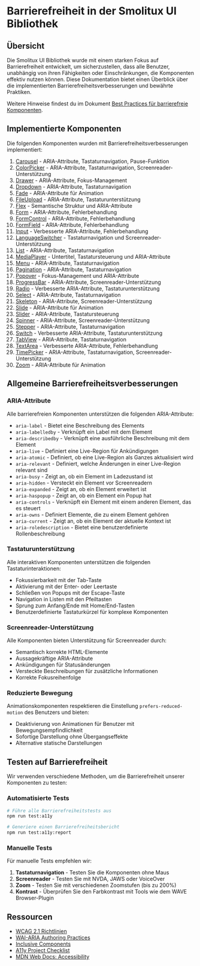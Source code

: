 # Barrierefreiheit in der Smolitux UI Bibliothek

## Übersicht

Die Smolitux UI Bibliothek wurde mit einem starken Fokus auf Barrierefreiheit entwickelt, um sicherzustellen, dass alle Benutzer, unabhängig von ihren Fähigkeiten oder Einschränkungen, die Komponenten effektiv nutzen können. Diese Dokumentation bietet einen Überblick über die implementierten Barrierefreiheitsverbesserungen und bewährte Praktiken.

Weitere Hinweise findest du im Dokument [Best Practices für barrierefreie Komponenten](./best-practices.md).

## Implementierte Komponenten

Die folgenden Komponenten wurden mit Barrierefreiheitsverbesserungen implementiert:

1. [Carousel](./components/carousel.md) - ARIA-Attribute, Tastaturnavigation, Pause-Funktion
2. [ColorPicker](./components/colorpicker.md) - ARIA-Attribute, Tastaturnavigation, Screenreader-Unterstützung
3. [Drawer](./components/drawer.md) - ARIA-Attribute, Fokus-Management
4. [Dropdown](./components/dropdown.md) - ARIA-Attribute, Tastaturnavigation
5. [Fade](./components/fade.md) - ARIA-Attribute für Animation
6. [FileUpload](./components/fileupload.md) - ARIA-Attribute, Tastaturunterstützung
7. [Flex](./components/flex.md) - Semantische Struktur und ARIA-Attribute
8. [Form](./components/form.md) - ARIA-Attribute, Fehlerbehandlung
9. [FormControl](./components/formcontrol.md) - ARIA-Attribute, Fehlerbehandlung
10. [FormField](./components/formfield.md) - ARIA-Attribute, Fehlerbehandlung
11. [Input](./components/input.md) - Verbesserte ARIA-Attribute, Fehlerbehandlung
12. [LanguageSwitcher](./components/languageswitcher.md) - Tastaturnavigation und Screenreader-Unterstützung
13. [List](./components/list.md) - ARIA-Attribute, Tastaturnavigation
14. [MediaPlayer](./components/mediaplayer.md) - Untertitel, Tastatursteuerung und ARIA-Attribute
15. [Menu](./components/menu.md) - ARIA-Attribute, Tastaturnavigation
16. [Pagination](./components/pagination.md) - ARIA-Attribute, Tastaturnavigation
17. [Popover](./components/popover.md) - Fokus-Management und ARIA-Attribute
18. [ProgressBar](./components/progressbar.md) - ARIA-Attribute, Screenreader-Unterstützung
19. [Radio](./components/radio.md) - Verbesserte ARIA-Attribute, Tastaturunterstützung
20. [Select](./components/select.md) - ARIA-Attribute, Tastaturnavigation
21. [Skeleton](./components/skeleton.md) - ARIA-Attribute, Screenreader-Unterstützung
22. [Slide](./components/slide.md) - ARIA-Attribute für Animation
23. [Slider](./components/slider.md) - ARIA-Attribute, Tastatursteuerung
24. [Spinner](./components/spinner.md) - ARIA-Attribute, Screenreader-Unterstützung
25. [Stepper](./components/stepper.md) - ARIA-Attribute, Tastaturnavigation
26. [Switch](./components/switch.md) - Verbesserte ARIA-Attribute, Tastaturunterstützung
27. [TabView](./components/tabview.md) - ARIA-Attribute, Tastaturnavigation
28. [TextArea](./components/textarea.md) - Verbesserte ARIA-Attribute, Fehlerbehandlung
29. [TimePicker](./components/timepicker.md) - ARIA-Attribute, Tastaturnavigation, Screenreader-Unterstützung
30. [Zoom](./components/zoom.md) - ARIA-Attribute für Animation

## Allgemeine Barrierefreiheitsverbesserungen

### ARIA-Attribute

Alle barrierefreien Komponenten unterstützen die folgenden ARIA-Attribute:

- `aria-label` - Bietet eine Beschreibung des Elements
- `aria-labelledby` - Verknüpft ein Label mit dem Element
- `aria-describedby` - Verknüpft eine ausführliche Beschreibung mit dem Element
- `aria-live` - Definiert eine Live-Region für Ankündigungen
- `aria-atomic` - Definiert, ob eine Live-Region als Ganzes aktualisiert wird
- `aria-relevant` - Definiert, welche Änderungen in einer Live-Region relevant sind
- `aria-busy` - Zeigt an, ob ein Element im Ladezustand ist
- `aria-hidden` - Versteckt ein Element vor Screenreadern
- `aria-expanded` - Zeigt an, ob ein Element erweitert ist
- `aria-haspopup` - Zeigt an, ob ein Element ein Popup hat
- `aria-controls` - Verknüpft ein Element mit einem anderen Element, das es steuert
- `aria-owns` - Definiert Elemente, die zu einem Element gehören
- `aria-current` - Zeigt an, ob ein Element der aktuelle Kontext ist
- `aria-roledescription` - Bietet eine benutzerdefinierte Rollenbeschreibung

### Tastaturunterstützung

Alle interaktiven Komponenten unterstützen die folgenden Tastaturinteraktionen:

- Fokussierbarkeit mit der Tab-Taste
- Aktivierung mit der Enter- oder Leertaste
- Schließen von Popups mit der Escape-Taste
- Navigation in Listen mit den Pfeiltasten
- Sprung zum Anfang/Ende mit Home/End-Tasten
- Benutzerdefinierte Tastaturkürzel für komplexe Komponenten

### Screenreader-Unterstützung

Alle Komponenten bieten Unterstützung für Screenreader durch:

- Semantisch korrekte HTML-Elemente
- Aussagekräftige ARIA-Attribute
- Ankündigungen für Statusänderungen
- Versteckte Beschreibungen für zusätzliche Informationen
- Korrekte Fokusreihenfolge

### Reduzierte Bewegung

Animationskomponenten respektieren die Einstellung `prefers-reduced-motion` des Benutzers und bieten:

- Deaktivierung von Animationen für Benutzer mit Bewegungsempfindlichkeit
- Sofortige Darstellung ohne Übergangseffekte
- Alternative statische Darstellungen

## Testen auf Barrierefreiheit

Wir verwenden verschiedene Methoden, um die Barrierefreiheit unserer Komponenten zu testen:

### Automatisierte Tests

```bash
# Führe alle Barrierefreiheitstests aus
npm run test:a11y

# Generiere einen Barrierefreiheitsbericht
npm run test:a11y:report
```

### Manuelle Tests

Für manuelle Tests empfehlen wir:

1. **Tastaturnavigation** - Testen Sie die Komponenten ohne Maus
2. **Screenreader** - Testen Sie mit NVDA, JAWS oder VoiceOver
3. **Zoom** - Testen Sie mit verschiedenen Zoomstufen (bis zu 200%)
4. **Kontrast** - Überprüfen Sie den Farbkontrast mit Tools wie dem WAVE Browser-Plugin

## Ressourcen

- [WCAG 2.1 Richtlinien](https://www.w3.org/TR/WCAG21/)
- [WAI-ARIA Authoring Practices](https://www.w3.org/TR/wai-aria-practices-1.1/)
- [Inclusive Components](https://inclusive-components.design/)
- [A11y Project Checklist](https://www.a11yproject.com/checklist/)
- [MDN Web Docs: Accessibility](https://developer.mozilla.org/en-US/docs/Web/Accessibility)

